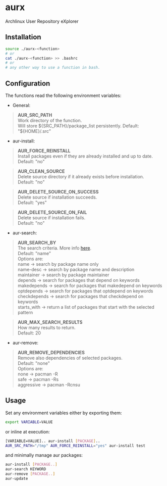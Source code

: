 # aurx
Archlinux User Repository eXplorer

## Installation
```bash
source ./aurx-<function>
# or 
cat ./aurx-<function> >> .bashrc
# or 
# any other way to use a function in bash.
```
## Configuration
The functions read the following environment variables:
- General:

>  **AUR_SRC_PATH**  
  Work directory of the function.  
  Will store ${SRC_PATH}/package_list persistently.  
  Default: "${HOME}/.src"
  
- aur-install:
 > **AUR_FORCE_REINSTALL**  
   Install packages even if they are already installed and up to date.  
  Default: "no"
  
> **AUR_CLEAN_SOURCE**  
  Delete source directory if it already exists before installation.  
  Default: "no"

> **AUR_DELETE_SOURCE_ON_SUCCESS**  
  Delete source if installation succeeds.  
  Default: "yes"
 
> **AUR_DELETE_SOURCE_ON_FAIL**  
  Delete source if installation fails.  
  Default: "no"

- aur-search:  
> **AUR_SEARCH_BY**  
  The search criteria. More info [here](https://wiki.archlinux.org/title/Aurweb_RPC_interface).  
  Default: "name"  
  Options are:  
  name -> search by package name only  
  name-desc -> search by package name and description  
  maintainer -> search by package maintainer  
  depends -> search for packages that depend on keywords  
  makedepends -> search for packages that makedepend on keywords  
  optdepends -> search for packages that optdepend on keywords  
  checkdepends -> search for packages that checkdepend on keywords  
  starts_with -> return a list of packages that start with the selected pattern  

> **AUR_MAX_SEARCH_RESULTS**  
  How many results to return.  
  Default: 20  
 
- aur-remove:
> **AUR_REMOVE_DEPENDENCIES**  
  Remove also dependencies of selected packages.  
  Default: "none"  
  Options are:  
  none -> pacman -R  
  safe -> pacman -Rs  
  aggressive -> pacman -Rcnsu  

## Usage
Set any environment variables either by exporting them:
```bash
export VARIABLE=VALUE
```
or inline at execution:
```bash
[VARIABLE=VALUE].. aur-install [PACKAGE]..
AUR_SRC_PATH="/tmp" AUR_FORCE_REINSTALL="yes" aur-install test
```

and minimally manage aur packages:
```bash
aur-install [PACKAGE..]
aur-search KEYWORD
aur-remove [PACKAGE..]
aur-update
```

